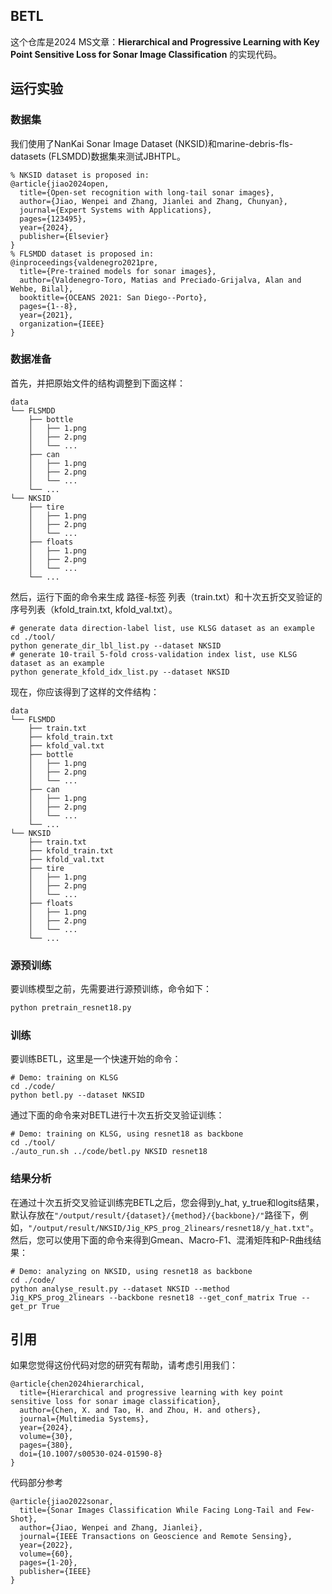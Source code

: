 ## BETL

这个仓库是2024 MS文章：**Hierarchical and Progressive Learning with Key Point Sensitive Loss for Sonar Image Classification** 的实现代码。

## 运行实验

### 数据集

我们使用了NanKai Sonar Image Dataset (NKSID)和marine-debris-fls-datasets (FLSMDD)数据集来测试JBHTPL。

```
% NKSID dataset is proposed in:
@article{jiao2024open,
  title={Open-set recognition with long-tail sonar images},
  author={Jiao, Wenpei and Zhang, Jianlei and Zhang, Chunyan},
  journal={Expert Systems with Applications},
  pages={123495},
  year={2024},
  publisher={Elsevier}
}
% FLSMDD dataset is proposed in:
@inproceedings{valdenegro2021pre,
  title={Pre-trained models for sonar images},
  author={Valdenegro-Toro, Matias and Preciado-Grijalva, Alan and Wehbe, Bilal},
  booktitle={OCEANS 2021: San Diego--Porto},
  pages={1--8},
  year={2021},
  organization={IEEE}
}
```

### 数据准备

首先，并把原始文件的结构调整到下面这样：

```
data
└── FLSMDD
    ├── bottle
    │   ├── 1.png
    │   ├── 2.png
    │   └── ...
    ├── can
    │   ├── 1.png
    │   ├── 2.png
    │   └── ...
    └── ...
└── NKSID
    ├── tire
    │   ├── 1.png
    │   ├── 2.png
    │   └── ...
    ├── floats
    │   ├── 1.png
    │   ├── 2.png
    │   └── ...
    └── ...
```

然后，运行下面的命令来生成 路径-标签 列表（train.txt）和十次五折交叉验证的序号列表（kfold_train.txt, kfold_val.txt）。

```shell
# generate data direction-label list, use KLSG dataset as an example 
cd ./tool/
python generate_dir_lbl_list.py --dataset NKSID
# generate 10-trail 5-fold cross-validation index list, use KLSG dataset as an example 
python generate_kfold_idx_list.py --dataset NKSID
```

现在，你应该得到了这样的文件结构：

```
data
└── FLSMDD
    ├── train.txt
    ├── kfold_train.txt
    ├── kfold_val.txt
    ├── bottle
    │   ├── 1.png
    │   ├── 2.png
    │   └── ...
    ├── can
    │   ├── 1.png
    │   ├── 2.png
    │   └── ...
    └── ...
└── NKSID
    ├── train.txt
    ├── kfold_train.txt
    ├── kfold_val.txt
    ├── tire
    │   ├── 1.png
    │   ├── 2.png
    │   └── ...
    ├── floats
    │   ├── 1.png
    │   ├── 2.png
    │   └── ...
    └── ...
```

### 源预训练

要训练模型之前，先需要进行源预训练，命令如下：

```python
python pretrain_resnet18.py
```

### 训练

要训练BETL，这里是一个快速开始的命令：

```shell
# Demo: training on KLSG
cd ./code/
python betl.py --dataset NKSID
```

通过下面的命令来对BETL进行十次五折交叉验证训练：

```shell
# Demo: training on KLSG, using resnet18 as backbone
cd ./tool/
./auto_run.sh ../code/betl.py NKSID resnet18
```

### 结果分析

在通过十次五折交叉验证训练完BETL之后，您会得到y_hat, y_true和logits结果，默认存放在`"/output/result/{dataset}/{method}/{backbone}/"`路径下，例如，`"/output/result/NKSID/Jig_KPS_prog_2linears/resnet18/y_hat.txt"`。然后，您可以使用下面的命令来得到Gmean、Macro-F1、混淆矩阵和P-R曲线结果：

```shell
# Demo: analyzing on NKSID, using resnet18 as backbone
cd ./code/
python analyse_result.py --dataset NKSID --method Jig_KPS_prog_2linears --backbone resnet18 --get_conf_matrix True --get_pr True
```

##  引用

如果您觉得这份代码对您的研究有帮助，请考虑引用我们：

```
@article{chen2024hierarchical,
  title={Hierarchical and progressive learning with key point sensitive loss for sonar image classification},
  author={Chen, X. and Tao, H. and Zhou, H. and others},
  journal={Multimedia Systems},
  year={2024},
  volume={30},
  pages={380},
  doi={10.1007/s00530-024-01590-8}
}
```

代码部分参考

```
@article{jiao2022sonar,
  title={Sonar Images Classification While Facing Long-Tail and Few-Shot},
  author={Jiao, Wenpei and Zhang, Jianlei},
  journal={IEEE Transactions on Geoscience and Remote Sensing},
  year={2022},
  volume={60},
  pages={1-20},
  publisher={IEEE}
}
```
